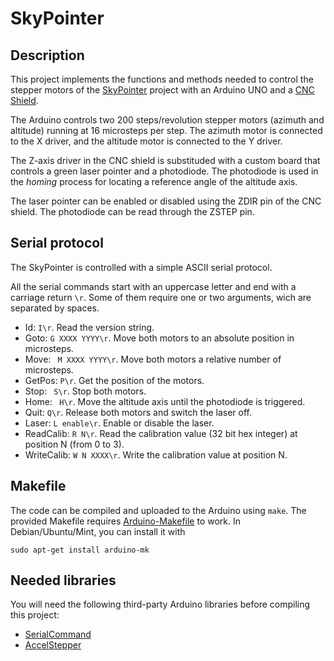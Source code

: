 # SkyPointer

## Description

This project implements the functions and methods needed to control the stepper
motors of the [SkyPointer](https://github.com/juanmb/skypointer) project with
an Arduino UNO and a [CNC Shield](http://blog.protoneer.co.nz/arduino-cnc-shield/).

The Arduino controls two 200 steps/revolution stepper motors (azimuth and
altitude) running at 16 microsteps per step. The azimuth motor is connected to
the X driver, and the altitude motor is connected to the Y driver.

The Z-axis driver in the CNC shield is substituded with a custom board that
controls a green laser pointer and a photodiode. The photodiode is used in the
*homing* process for locating a reference angle of the altitude axis.

The laser pointer can be enabled or disabled using the ZDIR pin of the CNC
shield. The photodiode can be read through the ZSTEP pin.

## Serial protocol

The SkyPointer is controlled with a simple ASCII serial protocol.

All the serial commands start with an uppercase letter and end with a carriage
return `\r`. Some of them require one or two arguments, wich are separated by
spaces.

 * Id: `I\r`. Read the version string.
 * Goto: `G XXXX YYYY\r`. Move both motors to an absolute position in microsteps.
 * Move: ` M XXXX YYYY\r`. Move both motors a relative number of microsteps.
 * GetPos: `P\r`. Get the position of the motors.
 * Stop: ` S\r`. Stop both motors.
 * Home: ` H\r`. Move the altitude axis until the photodiode is triggered.
 * Quit: `Q\r`. Release both motors and switch the laser off.
 * Laser: `L enable\r`. Enable or disable the laser.
 * ReadCalib: `R N\r`. Read the calibration value (32 bit hex integer) at position
   N (from 0 to 3).
 * WriteCalib: `W N XXXX\r`. Write the calibration value at position N.


## Makefile

The code can be compiled and uploaded to the Arduino using `make`.
The provided Makefile requires [Arduino-Makefile](https://github.com/sudar/Arduino-Makefile)
to work. In Debian/Ubuntu/Mint, you can install it with

    sudo apt-get install arduino-mk

## Needed libraries

You will need the following third-party Arduino libraries before compiling this
project:

 * [SerialCommand](https://github.com/scogswell/ArduinoSerialCommand)
 * [AccelStepper](http://www.airspayce.com/mikem/arduino/AccelStepper)
